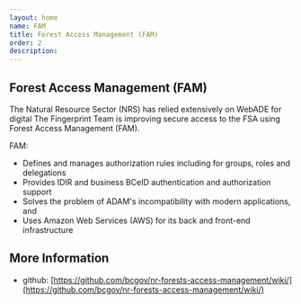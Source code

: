 ```yaml
---
layout: home
name: FAM
title: Forest Access Management (FAM)
order: 2
description: 
---
```

## Forest Access Management (FAM) 
The Natural Resource Sector (NRS) has relied extensively on WebADE for digital The Fingerprint Team is improving secure access to the FSA using Forest Access Management (FAM). 

FAM: 
- Defines and manages authorization rules including for groups, roles and delegations 
- Provides IDIR and business BCeID authentication and authorization support 
- Solves the problem of ADAM's incompatibility with modern applications, and 
- Uses Amazon Web Services (AWS) for its back and front-end infrastructure 

## More Information
+ github: [https://github.com/bcgov/nr-forests-access-management/wiki/](https://github.com/bcgov/nr-forests-access-management/wiki/)
